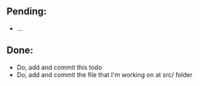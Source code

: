 Pending:
--------

  - ...

Done:
-----

  - Do, add and commit this todo
  - Do, add and commit the file that I'm working on at src/ folder
